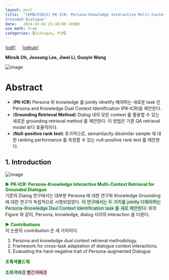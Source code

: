 ```yaml
---
layout: post
title:  "[EMNLP2023] PK-ICR: Persona-Knowledge Interactive Multi-Context Retrieval for
Grounded Dialogue"
date:   2024-03-04 21:48:00 +0900
use_math: true
categories: [Dialogue, PLM]
---
```


[[pdf]](https://aclanthology.org/2023.emnlp-main.1020.pdf) &emsp;
[[github] ](https://github.com/minsik-ai/PK-ICR)

**Minsik Oh, Joosung Lee, Jiwei Li, Guoyin Wang**
&emsp;

![image](https://github.com/yong1-kim/yong1-kim.github.io/assets/42200027/5a42171e-e756-4d43-9111-93c4d715f8da)


# Abstract
- (**PK-ICR**) Persona 와 knowledge 를 jointly idnetify 해야하는 새로운 task 인 Persona and Knowledge Dual Context Identification (PK-ICR)을 제안한다.
- (**Grounding Retrieval Method**) Dialog 내의 모든 context 를 활용할 수 있는 새로운 grounding retrieval method 를 제안한다. 이 방법은 기존 QA retrieval model 보다 효율적이다.
- (**Null-positive rank test**) 추가적으로, semantiaclly dissimilar sample 에 대한 ranking performance 를 측정할 수 있는 null-positive rank test 를 제안한다.


## 1. Introduction

![image](https://github.com/yong1-kim/yong1-kim.github.io/assets/42200027/ae655c31-0670-4fe5-a633-553232d98dd8)

<span style='color:green;font-weight:bold'> ▶ PK-ICR: Persona-Knowledge Interactive Multi-Context Retrieval for Grounded Dialogue </span>
<br>
기존의 Dialog 연구에서는 대부분 Persona 에 대한 연구와 Knowledge Grounding 에 대한 연구가 독립적으로 시행되었었다.
<span style='background-color: #dcffe4'> 
이 연구에서는 두 가지를 jointly 다뤄야하는 Persona-Knowledge Daul Context Identification task 를 새로 제안한다. </span>
위의 Figure 와 같이, Persona, knowledge, dialog 사이의 interaction 을 다룬다.

<span style='color:green;font-weight:bold'> ▶ Contributions </span>
<br>
이 논문의 contribution 은 세 가지이다.
1. Persona and knowledge dual context retrieval methodology.
2. Framework for cross-task adaptation of dialogue context interactions.
3. Evaluating the hard-negative trait of Persona-augmented Dialogue



<span style='color:green;font-weight:bold'> 초록색볼드체 </span>

<span style='background-color: #dcffe4'> 초록색배경 </span>
<span style='background-color: #ffdce0'> 빨간색배경 </span>
